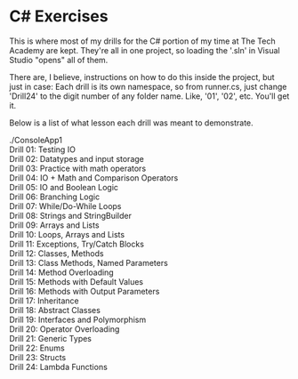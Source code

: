 # C# Exercises

This is where most of my drills for the C# portion of my time at The Tech Academy are kept. They're all in one project, so loading the '.sln' in Visual Studio "opens" all of them.

There are, I believe, instructions on how to do this inside the project, but just in case:
Each drill is its own namespace, so from runner.cs, just change 'Drill24' to the digit number of any folder name. Like, '01', '02', etc. You'll get it.

Below is a list of what lesson each drill was meant to demonstrate.

./ConsoleApp1  
Drill 01: Testing IO  
Drill 02: Datatypes and input storage  
Drill 03: Practice with math operators  
Drill 04: IO + Math and Comparison Operators  
Drill 05: IO and Boolean Logic  
Drill 06: Branching Logic  
Drill 07: While/Do-While Loops  
Drill 08: Strings and StringBuilder  
Drill 09: Arrays and Lists  
Drill 10: Loops, Arrays and Lists  
Drill 11: Exceptions, Try/Catch Blocks  
Drill 12: Classes, Methods  
Drill 13: Class Methods, Named Parameters  
Drill 14: Method Overloading  
Drill 15: Methods with Default Values  
Drill 16: Methods with Output Parameters  
Drill 17: Inheritance  
Drill 18: Abstract Classes  
Drill 19: Interfaces and Polymorphism  
Drill 20: Operator Overloading  
Drill 21: Generic Types  
Drill 22: Enums  
Drill 23: Structs  
Drill 24: Lambda Functions
